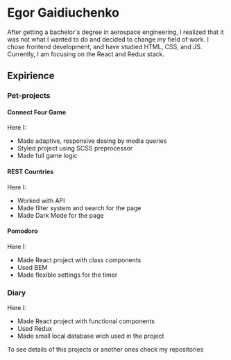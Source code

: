# Egor Gaidiuchenko

After getting a bachelor's degree in aerospace engineering, I realized that it was not what I wanted to do and decided to change my field of work. I chose frontend development, and have studied HTML, CSS, and JS. Currently, I am focusing on the React and Redux stack. 

## Expirience

### Pet-projects

#### Connect Four Game

Here I:

* Made adaptive, responsive desing by media queries
* Styled project using SCSS preprocessor
* Made full game logic

#### REST Countries

Here I:

* Worked with API
* Made filter system and search for the page
* Made Dark Mode for the page

#### Pomodoro

Here I:

* Made React project with class components
* Used BEM
* Made flexible settings for the timer

### Diary

Here I:

* Made React project with functional components
* Used Redux 
* Made small local database wich used in the project 

To see details of this projects or another ones check my repositories
